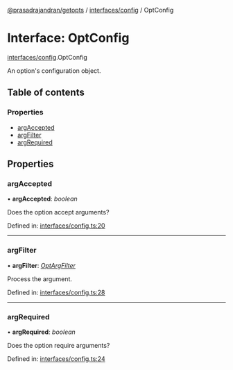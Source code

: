 [@prasadrajandran/getopts](../README.md) / [interfaces/config](../modules/interfaces_config.md) / OptConfig

# Interface: OptConfig

[interfaces/config](../modules/interfaces_config.md).OptConfig

An option's configuration object.

## Table of contents

### Properties

- [argAccepted](interfaces_config.optconfig.md#argaccepted)
- [argFilter](interfaces_config.optconfig.md#argfilter)
- [argRequired](interfaces_config.optconfig.md#argrequired)

## Properties

### argAccepted

• **argAccepted**: _boolean_

Does the option accept arguments?

Defined in: [interfaces/config.ts:20](https://github.com/prasadrajandran/ngetopts/blob/bd18eb5/src/interfaces/config.ts#L20)

---

### argFilter

• **argFilter**: [_OptArgFilter_](interfaces_schema.optargfilter.md)

Process the argument.

Defined in: [interfaces/config.ts:28](https://github.com/prasadrajandran/ngetopts/blob/bd18eb5/src/interfaces/config.ts#L28)

---

### argRequired

• **argRequired**: _boolean_

Does the option require arguments?

Defined in: [interfaces/config.ts:24](https://github.com/prasadrajandran/ngetopts/blob/bd18eb5/src/interfaces/config.ts#L24)
